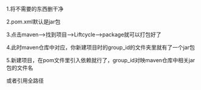 1.将不需要的东西删干净

2.pom.xml默认是jar包

3.点击maven-->找到项目-->Liftcycle-->package就可以打包好了

4.此时maven仓库中对应，你新建项目时的group_id的文件夹里就有了一个jar包

5.新建项目，在pom文件里引入依赖就行了，group_id对映maven仓库中相关jar包的文件名

或者引用全路径
